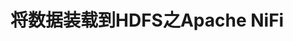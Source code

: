 将数据装载到HDFS之Apache NiFi
================================================================================
